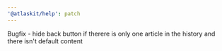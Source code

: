 ```yaml
---
'@atlaskit/help': patch
---
```


Bugfix - hide back button if therere is only one article in the history and there isn't default content
